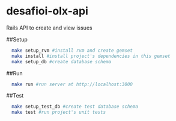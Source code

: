 # desafioi-olx-api

  Rails API to create and view issues

##Setup

```bash
  make setup_rvm #install rvm and create gemset
  make install #install project's dependencies in this gemset
  make setup_db #create database schema
```

##Run

```bash
  make run #run server at http://localhost:3000
```

##Test

```bash
  make setup_test_db #create test database schema
  make test #run project's unit tests
```
